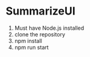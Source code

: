 # SummarizeUI
1. Must have Node.js installed
2. clone the repository
3. npm install
4. npm run start
